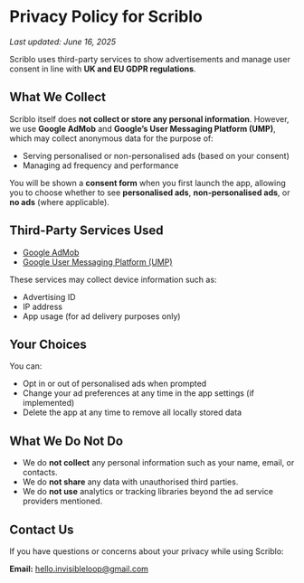 # Privacy Policy for Scriblo

_Last updated: June 16, 2025_

Scriblo uses third-party services to show advertisements and manage user consent in line with **UK and EU GDPR regulations**.

## What We Collect

Scriblo itself does **not collect or store any personal information**. However, we use **Google AdMob** and **Google’s User Messaging Platform (UMP)**, which may collect anonymous data for the purpose of:

- Serving personalised or non-personalised ads (based on your consent)
- Managing ad frequency and performance

You will be shown a **consent form** when you first launch the app, allowing you to choose whether to see **personalised ads**, **non-personalised ads**, or **no ads** (where applicable).

## Third-Party Services Used

- [Google AdMob](https://policies.google.com/privacy)
- [Google User Messaging Platform (UMP)](https://developers.google.com/admob/ump/ios/)

These services may collect device information such as:

- Advertising ID
- IP address
- App usage (for ad delivery purposes only)

## Your Choices

You can:

- Opt in or out of personalised ads when prompted
- Change your ad preferences at any time in the app settings (if implemented)
- Delete the app at any time to remove all locally stored data

## What We Do Not Do

- We do **not collect** any personal information such as your name, email, or contacts.
- We do **not share** any data with unauthorised third parties.
- We do **not use** analytics or tracking libraries beyond the ad service providers mentioned.

## Contact Us

If you have questions or concerns about your privacy while using Scriblo:

**Email:** [hello.invisibleloop@gmail.com](mailto:hello.invisibleloop@gmail.com)
